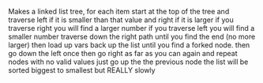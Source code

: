 Makes a linked list tree, for each item start at the top of the tree and traverse left if it is smaller than that value and right if it is larger
if you traverse right you will find a larger number
if you traverse left you will find a smaller number
traverse down the right path until you find the end (no more larger)
then load up vars back up the list until you find a forked node.
then go down the left once then go right as far as you can again and repeat
nodes with no valid values just go up the the previous node
the list will be sorted biggest to smallest but REALLY slowly
